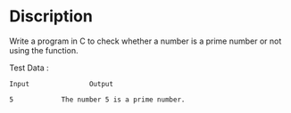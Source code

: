 # Discription

Write a program in C to check whether a number is a prime number or not using the
function.

Test Data :

	Input 				Output

	5			 The number 5 is a prime number.